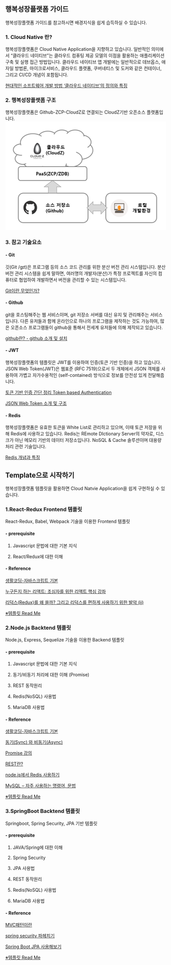 ## 행복성장플랫폼 가이드
행복성장플랫폼 가이드를 참고하시면 배경지식을 쉽게 습득하실 수 있습니다.


### 1. Cloud Native 란?
행복성장플랫폼은 Cloud Native Application을 지향하고 있습니다. 일반적인 의미에서 “클라우드 네이티브”는 클라우드 컴퓨팅 제공 모델의 이점을 활용하는 애플리케이션 구축 및 실행 접근 방법입니다. 클라우드 네이티브 앱 개발에는 일반적으로 데브옵스, 애자일 방법론, 마이크로서비스, 클라우드 플랫폼, 쿠버네티스 및 도커와 같은 컨테이너, 그리고 CI/CD 개념이 포함됩니다.

[현대적인 소프트웨어 개발 방법 ‘클라우드 네이티브’의 정의와 특징](http://www.itworld.co.kr/news/109679)
  
### 2. 행복성장플랫폼 구조
행복성장플랫폼은 Github-ZCP-CloudZ로 연결되는 CloudZ기반 오픈소스 플랫폼입니다.
![플랫폼구조](./img/platform.png)
  
### 3. 참고 기술요소
#### - Git
깃(Git /ɡɪt)은 프로그램 등의 소스 코드 관리를 위한 분산 버전 관리 시스템입니다. 분산 버전 관리 시스템을 쉽게 말하면, 여러명의 개발자(분산)가 특정 프로젝트를 자신의 컴퓨터로 협업하여 개발하면서 버전을 관리할 수 있는 시스템입니다. 

[Git이란 무엇인가?](https://medium.com/@psychet_learn/git-%EC%82%AC%EC%9A%A9%EB%B2%95-1%EA%B0%95-git%EC%9D%B4%EB%9E%80-%EB%AC%B4%EC%97%87%EC%9D%B8%EA%B0%80-340438d9a69f)

#### - Github
git을 호스팅해주는 웹 서비스이며,  git 저장소 서버를 대신 유지 및 관리해주는 서비스입니다. 다른 유저들과 함께 온라인으로 하나의 프로그램을 제작하는 것도 가능하여, 많은 오픈소스 프로그램들이 github을 통해서 전세계 유저들에 의해 제작되고 있습니다. 

[github란? - github 소개 및 설치](https://m.blog.naver.com/PostView.nhn?blogId=ufo7142&logNo=220628116787&proxyReferer=https%3A%2F%2Fwww.google.com%2F)

#### - JWT
행복성장플랫폼의 템플릿은 JWT를 이용하여 인증(토큰 기반 인증)을 하고 있습니다. JSON Web Token(JWT)은 웹표준 (RFC 7519)으로서 두 개체에서 JSON 객체를 사용하여 가볍고 자가수용적인 (self-contained) 방식으로 정보를 안전성 있게 전달해줍니다.

[토큰 기반 인증 간단 정리 Token based Authentication](https://blog.msalt.net/251)

[JSON Web Token 소개 및 구조](https://velopert.com/2389)

#### - Redis
행복성장플랫폼은 유효한 토큰을 White List로 관리하고 있으며, 이때 토큰 저장을 위해 Redis에 사용하고 있습니다. Redis는 REmote DIctionary Server의 약자로, 디스크가 아닌 메모리 기반의 데이터 저장소입니다. NoSQL & Cache 솔루션이며 대용량 처리 관련 기술입니다.

[Redis 개념과 특징](https://goodgid.github.io/Redis/)
  
  
## Template으로 시작하기
행복성장플랫폼 템플릿을 활용하면 Cloud Natvie Application을 쉽게 구현하실 수 있습니다. 

  
### 1.React-Redux Frontend 템플릿
React-Redux, Babel, Webpack 기술을 이용한 Frontend 템플릿

#### - prerequisite
1) Javascript 문법에 대한 기본 지식

2) React/Redux에 대한 이해


#### - Reference

[생활코딩-자바스크립트 기본](https://opentutorials.org/course/743/6582)

[누구든지 하는 리액트: 초심자를 위한 리액트 핵심 강좌](https://velopert.com/3613)

[리덕스(Redux)를 왜 쓸까? 그리고 리덕스를 편하게 사용하기 위한 발악 (ii)](https://velopert.com/3533)

[※템플릿 Read Me](https://github.com/hitechinfo/template_frontend_react_001)

  
### 2.Node.js Backtend 템플릿
Node.js, Express, Sequelize 기술을 이용한 Backend 템플릿

#### - prerequisite
1) Javascript 문법에 대한 기본 지식

2) 동기/비동기 처리에 대한 이해 (Promise)

3) REST 동작원리

4) Redis(NoSQL) 사용법

5) MariaDB 사용법

#### - Reference

[생활코딩-자바스크립트 기본](https://opentutorials.org/course/743/6582)

[동기(Sync) 와 비동기(Async)](http://leechoong.com/posts/2017/nodejs_syncasync/)

[Promise 강의](https://programmingsummaries.tistory.com/325)

[REST란?](https://nachwon.github.io/rest-1/)

[node.js에서 Redis 사용하기](https://bcho.tistory.com/1098)

[MySQL – 자주 사용하는 명령어, 문법](https://bugwhale.com/mysql-commands-frequently-used/)

[※템플릿 Read Me](https://github.com/hitechinfo/template_backend_node_001)

  
### 3.SpringBoot Backtend 템플릿
Springboot, Spring Security, JPA 기반 템플릿

#### - prerequisite
1) JAVA/Spring에 대한 이해

2) Spring Security

2) JPA 사용법

3) REST 동작원리

4) Redis(NoSQL) 사용법

5) MariaDB 사용법

#### - Reference

[MVC패턴이란](https://m.blog.naver.com/jhc9639/220967034588)

[spring security 파헤치기](https://sjh836.tistory.com/165)

[Spring Boot JPA 사용해보기](https://velog.io/@junwoo4690/Spring-Boot-JPA-%EC%82%AC%EC%9A%A9%ED%95%B4%EB%B3%B4%EA%B8%B0-erjpw41nl7)

[※템플릿 Read Me](https://github.com/hitechinfo/template_backend_springboot_001)

